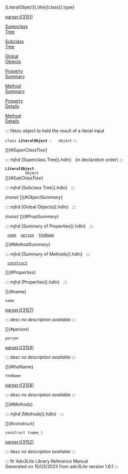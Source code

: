 [LiteralObject]{.title}[class]{.type}

[parser.t](../file/parser.t.html)\[[3151](../source/parser.t.html#3151)\]

[Superclass\
Tree](#_SuperClassTree_)

[Subclass\
Tree](#_SubClassTree_)

[Global\
Objects](#_ObjectSummary_)

[Property\
Summary](#_PropSummary_)

[Method\
Summary](#_MethodSummary_)

[Property\
Details](#_Properties_)

[Method\
Details](#_Methods_)

::: fdesc
object to hold the result of a literal input

`class `**`LiteralObject`**` :   object`
:::

[]{#_SuperClassTree_}

::: mjhd
[Superclass Tree]{.hdln}   (in declaration order)
:::

**`LiteralObject`**\
`         object`\
[]{#_SubClassTree_}

::: mjhd
[Subclass Tree]{.hdln}  
:::

*(none)* []{#_ObjectSummary_}

::: mjhd
[Global Objects]{.hdln}  
:::

*(none)* []{#_PropSummary_}

::: mjhd
[Summary of Properties]{.hdln}  
:::

` `[`name`](#name)`  `[`person`](#person)`  `[`theName`](#theName)`  `

[]{#_MethodSummary_}

::: mjhd
[Summary of Methods]{.hdln}  
:::

` `[`construct`](#construct)`  `

[]{#_Properties_}

::: mjhd
[Properties]{.hdln}  
:::

[]{#name}

`name`

[parser.t](../file/parser.t.html)\[[3157](../source/parser.t.html#3157)\]

::: desc
*no description available*
:::

[]{#person}

`person`

[parser.t](../file/parser.t.html)\[[3159](../source/parser.t.html#3159)\]

::: desc
*no description available*
:::

[]{#theName}

`theName`

[parser.t](../file/parser.t.html)\[[3158](../source/parser.t.html#3158)\]

::: desc
*no description available*
:::

[]{#_Methods_}

::: mjhd
[Methods]{.hdln}  
:::

[]{#construct}

`construct (name_)`

[parser.t](../file/parser.t.html)\[[3152](../source/parser.t.html#3152)\]

::: desc
*no description available*
:::

::: ftr
Adv3Lite Library Reference Manual\
Generated on 15/03/2023 from adv3Lite version 1.6.1
:::

